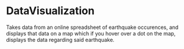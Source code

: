 # DataVisualization
Takes data from an online spreadsheet of earthquake occurences, and displays that data on a map which if you hover over a dot on the map, displays the data regarding said earthquake.
